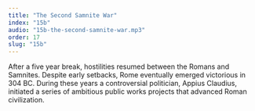```yaml
---
title: "The Second Samnite War"
index: "15b"
audio: "15b-the-second-samnite-war.mp3"
order: 17
slug: "15b"
---
```


After a five year break, hostilities resumed between the Romans and Samnites. Despite early setbacks, Rome eventually emerged victorious in 304 BC. During these years a controversial politician, Appius Claudius, initiated a series of ambitious public works projects that advanced Roman civilization.


